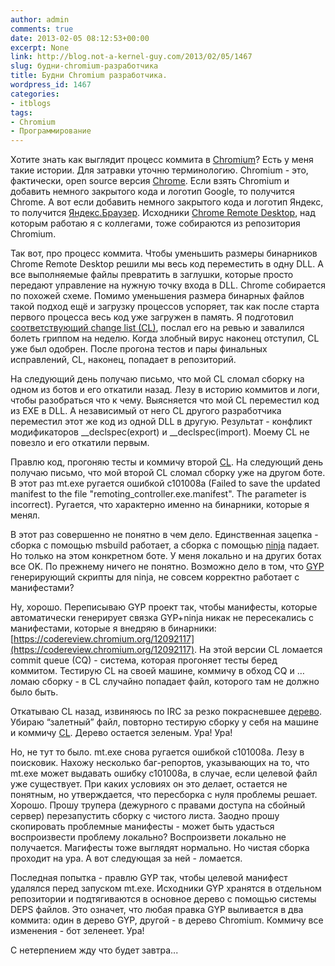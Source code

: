 ```yaml
---
author: admin
comments: true
date: 2013-02-05 08:12:53+00:00
excerpt: None
link: http://blog.not-a-kernel-guy.com/2013/02/05/1467
slug: будни-chromium-разработчика
title: Будни Chromium разработчика.
wordpress_id: 1467
categories:
- itblogs
tags:
- Chromium
- Программирование
---
```


Хотите знать как выглядит процесс коммита в [Chromium](http://www.chromium.org/Home)? Есть у меня такие истории. Для затравки уточню терминологию. Chromium - это, фактически, open source версия [Chrome](https://www.google.com/intl/en/chrome/browser/). Если взять Chromium и добавить немного закрытого кода и логотип Google, то получится Chrome. А вот если добавить немного закрытого кода и логотип Яндекс, то получится [Яндекс.Браузер](http://browser.yandex.ru/). Исходники [Chrome Remote Desktop](https://chrome.google.com/webstore/detail/chrome-remote-desktop/gbchcmhmhahfdphkhkmpfmihenigjmpp?hl=en), над которым работаю я с коллегами, тоже собираются из репозитория Chromium.

Так вот, про процесс коммита. Чтобы уменьшить размеры бинарников Chrome Remote Desktop решили мы весь код переместить в одну DLL. А все выполняемые файлы превратить в заглушки, которые просто передают управление на нужную точку входа в DLL. Chrome собирается по похожей схеме. Помимо уменьшения размера бинарных файлов такой подход ещё и загрузку процессов успоряет, так как после старта первого процесса весь код уже загружен в память. Я подготовил [соответствующий change list (CL)](https://chromiumcodereview.appspot.com/11970044), послал его на ревью и завалился болеть гриппом на неделю. Когда злобный вирус наконец отступил, CL уже был одобрен. После прогона тестов и пары финальных исправлений, CL, наконец, попадает в репозиторий.

На следующий день получаю письмо, что мой CL сломал сборку на одном из ботов и его откатили назад. Лезу в историю коммитов и логи, чтобы разобраться что к чему. Выясняется что мой CL переместил код из EXE в DLL. А независимый от него CL другого разработчика переместил этот же код из одной DLL в другую. Результат - конфликт модификаторов __declspec(export) и __declspec(import). Моему CL не повезло и его откатили первым.

Правлю код, прогоняю тесты и коммичу второй [CL](https://codereview.chromium.org/12088049). На следующий день получаю письмо, что мой второй CL сломал сборку уже на другом боте. В этот раз mt.exe ругается ошибкой c101008a (Failed to save the updated manifest to the file "remoting_controller.exe.manifest". The parameter is incorrect). Ругается, что характерно именно на бинарники, которые я менял.

В этот раз совершенно не понятно в чем дело. Единственная зацепка - сборка с помощью msbuild работает, а сборка с помощью [ninja](http://martine.github.com/ninja/) падает. Но только на этом конкретном боте. У меня локально и на других ботах все OK. По прежнему ничего не понятно. Возможно дело в том, что [GYP](https://code.google.com/p/gyp/) генерирующий скрипты для ninja, не совсем корректно работает с манифестами?

Ну, хорошо. Переписываю GYP проект так, чтобы манифесты, которые автоматически генерирует связка GYP+ninja никак не пересекались с манифестами, которые я внедряю в бинарники: [https://codereview.chromium.org/12092117](https://codereview.chromium.org/12092117). На этой версии CL ломается commit queue (CQ) - система, которая прогоняет тесты беред коммитом. Тестирую CL на своей машине, коммичу в обход CQ и … ломаю сборку - в CL случайно попадает файл, которого там не должно было быть.

Откатываю CL назад, извиняюсь по IRC за резко покрасневшее [дерево](http://build.chromium.org). Убираю “залетный” файл, повторно тестирую сборку у себя на машине и коммичу [CL](https://codereview.chromium.org/12189013). Дерево остается зеленым. Ура! Ура!

Но, не тут то было. mt.exe снова ругается ошибкой c101008a. Лезу в поисковик. Нахожу несколько баг-репортов, указывающих на то, что mt.exe может выдавать ошибку c101008a, в случае, если целевой файл уже существует. При каких условиях он это делает, остается не понятным, но утверждается, что пересборка с нуля проблемы решает. Хорошо. Прошу трупера (дежурного с правами доступа на сбойный сервер) перезапустить сборку с чистого листа. Заодно прошу скопировать проблемные манифесты - может быть удасться воспроизвести проблему локально? Воспроизвети локально не получается. Магифесты тоже выглядят нормально. Но чистая сборка проходит на ура. А вот следующая за ней - ломается.

Последная попытка - правлю GYP так, чтобы целевой манифест удалялся перед запуском mt.exe. Исходники GYP хранятся в отдельном репозитории и подтягиваются в основное дерево с помощью системы DEPS файлов. Это означет, что любая правка GYP выливается в два коммита: один в дерево GYP, другой - в дерево Chromium. Коммичу все изменения - бот зеленеет. Ура!

С нетерпением жду что будет завтра...

